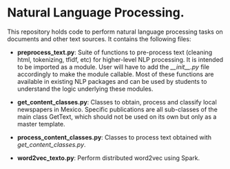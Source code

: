 # Natural Language Processing.

This repository holds code to perform natural language processing tasks on documents and other text sources. It contains the following files:

* __preprocess_text.py__: Suite of functions to pre-process text (cleaning html, tokenizing, tfidf, etc) for higher-level NLP processing. It is intended to be imported as a module. User will have to add the *\_\_init\_\_.py* file accordingly to make the module callable. Most of these functions are available in existing NLP packages and can be used by students to understand the logic underlying these modules.

* **get_content_classes.py**: Classes to obtain, process and classify local newspapers in Mexico. Specific publications are all sub-classes of the main class GetText, which should not be used on its own but only as a master template.

* **process_content_classes.py**: Classes to process text obtained with *get_content_classes.py*.

* **word2vec_texto.py**: Perform distributed word2vec using Spark.
